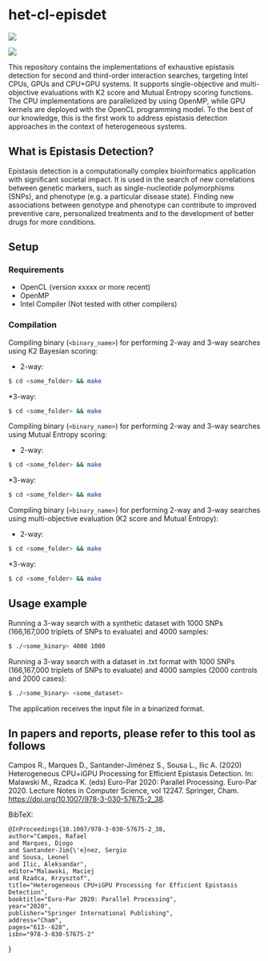# het-cl-episdet

<p>
  <a href="https://doi.org/10.1007/978-3-030-57675-2_38" alt="Publication">
    <img src="http://img.shields.io/badge/DOI-10.1007/978-3-030-57675-2_38-blue.svg"/></a>
    
</p>

<p>
  <a href="https://doi.org/10.1007/978-3-030-57675-2_38" alt="Publication">
    <img src="http://img.shields.io/badge/DOI-10.1007/978-3-030-57675-2_38-blue.svg"/></a>
    
</p>

This repository contains the implementations of exhaustive epistasis detection for second and third-order interaction searches, targeting Intel CPUs, GPUs and CPU+GPU systems. It supports single-objective and multi-objective evaluations with K2 score and Mutual Entropy scoring functions. The CPU implementations are parallelized by using OpenMP, while GPU kernels are deployed with the OpenCL programming model. To the best of our knowledge, this is the first work to address epistasis detection approaches in the context of heterogeneous systems.

## What is Epistasis Detection?

Epistasis detection is a computationally complex bioinformatics application with significant societal impact. It is used in the search of new correlations between genetic markers, such as single-nucleotide polymorphisms (SNPs), and phenotype (e.g. a particular disease state).
Finding new associations between genotype and phenotype can contribute to improved preventive care, personalized treatments and to the development of better drugs for more conditions.

## Setup

### Requirements

* OpenCL (version xxxxx or more recent)
* OpenMP
* Intel Compiler (Not tested with other compilers)

### Compilation

Compiling binary (`<binary_name>`) for performing 2-way and 3-way searches using K2 Bayesian scoring:

* 2-way:
```bash
$ cd <some_folder> && make
```
*3-way:
```bash
$ cd <some_folder> && make
```

Compiling binary (`<binary_name>`) for performing 2-way and 3-way searches using Mutual Entropy scoring:

* 2-way:
```bash
$ cd <some_folder> && make
```
*3-way:
```bash
$ cd <some_folder> && make
```

Compiling binary (`<binary_name>`) for performing 2-way and 3-way searches using multi-objective evaluation (K2 score and Mutual Entropy):

* 2-way:
```bash
$ cd <some_folder> && make
```
*3-way:
```bash
$ cd <some_folder> && make
```

## Usage example

Running a 3-way search with a synthetic dataset with 1000 SNPs (166,167,000 triplets of SNPs to evaluate) and 4000 samples:

```bash
$ ./<some_binary> 4000 1000 
```

Running a 3-way search with a dataset in .txt format with 1000 SNPs (166,167,000 triplets of SNPs to evaluate) and 4000 samples (2000 controls and 2000 cases):

```bash
$ ./<some_binary> <some_dataset>
```
The application receives the input file in a binarized format. 

<!--
This example is expected to take slightly less than 2 minutes to execute and to achieve a performance of above 25 tera sets (triplets) of SNPs processed per second (scaled to sample size), when executed on a system with a GeForce 2070S GPU.
Higher performance can be achieved when processing more challenging datasets with more SNPs.

The construction of contingency tables, a phase of epistasis detection searching that counts of occurrences of the possible genotypes in cases and controls resulting from combining pairs/triplets of SNPs, represents the most computationaly complex portion of the application.
Thus, running the same example with Mutual Information instead of K2 Bayesian scoring is expected to achieve comparable performance.


Important parameters such as the number of SNPs per block (`BLOCK_SIZE`) and the number of CUDA streams used to process different rounds (`NUM_STREAMS`) can be changed by modifying the Makefile.
Depending on the dataset characteristics, specializing these parameters (e.g. using a larger block size when processing datasets with more SNPs) can have a significant influence on the performance achieved.

The Makefile is expecting the CUTLASS library to be inside the project root directory in a folder named `cutlass`.
If you installed the library in a different directory, you must modify the Makefile accordingly.

Notice that the application expects that the input dataset is in a particular binarized format.
You can download an example dataset with 4096 SNPs and 262144 samples from <a href="https://drive.google.com/file/d/1htjD1QCr5_LEPo3udQEJ-5XUX4TK65JM/view?usp=sharing">here</a>.
Due to the way data is processed using matrix operations, the number of bits per {SNP, allele} in the dataset files (\*.bin) representing cases or controls (stored in different files) must be a multiple of 1024 bits. In situations where the number of cases or controls is not a multiple of 1024, the input binary dataset is expected to be padded with zeros (i.e. unset bits). 
-->



## In papers and reports, please refer to this tool as follows

Campos R., Marques D., Santander-Jiménez S., Sousa L., Ilic A. (2020) Heterogeneous CPU+iGPU Processing for Efficient Epistasis Detection. In: Malawski M., Rzadca K. (eds) Euro-Par 2020: Parallel Processing. Euro-Par 2020. Lecture Notes in Computer Science, vol 12247. Springer, Cham. https://doi.org/10.1007/978-3-030-57675-2_38.

BibTeX:

    @InProceedings{10.1007/978-3-030-57675-2_38,
    author="Campos, Rafael
    and Marques, Diogo
    and Santander-Jim{\'e}nez, Sergio
    and Sousa, Leonel
    and Ilic, Aleksandar",
    editor="Malawski, Maciej
    and Rzadca, Krzysztof",
    title="Heterogeneous CPU+iGPU Processing for Efficient Epistasis Detection",
    booktitle="Euro-Par 2020: Parallel Processing",
    year="2020",
    publisher="Springer International Publishing",
    address="Cham",
    pages="613--628",
    isbn="978-3-030-57675-2"
}

<!--For additional readings in high-throughput epistasis detection, you can take a look at our IPDPS 2020 and JSSPP 2020 papers.-->


